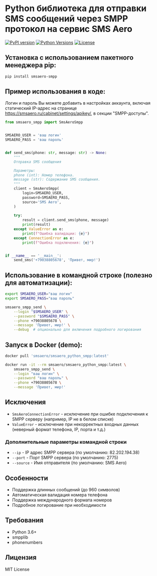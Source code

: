# Python библиотека для отправки SMS сообщений через SMPP протокол на сервис SMS Aero 

[![PyPI version](https://badge.fury.io/py/smsaero-smpp.svg)](https://badge.fury.io/py/smsaero-smpp)
[![Python Versions](https://img.shields.io/pypi/pyversions/smsaero-smpp.svg)](https://pypi.org/project/smsaero-smpp/)
[![License](https://img.shields.io/badge/license-MIT-blue.svg)](MIT-LICENSE)

## Установка с использованием пакетного менеджера pip:

```bash
pip install smsaero-smpp
```

## Пример использования в коде:

Логин и пароль Вы можете добавить в настройках аккаунта, включая статический IP-адрес
на странице https://smsaero.ru/cabinet/settings/apikey/, в секции "SMPP-доступы".

```python
from smsaero_smpp import SmsAeroSmpp


SMSAERO_USER = 'ваш логин'
SMSAERO_PASS = 'ваш пароль'


def send_sms(phone: str, message: str) -> None:
    """
    Отправка SMS сообщения

    Параметры:
    phone (int): Номер телефона.
    message (str): Содержание SMS сообщения.
    """
    client = SmsAeroSmpp(
        login=SMSAERO_USER,
        password=SMSAERO_PASS,
        source='SMS Aero',
    )
    
    try:
        result = client.send_sms(phone, message)
        print(result)
    except ValueError as e:
        print(f"Ошибка валидации: {e}")
    except ConnectionError as e:
        print(f"Ошибка подключения: {e}")


if __name__ == '__main__':
    send_sms('+79038805678', 'Привет, мир!')
```

## Использование в командной строке (полезно для автоматизации):

```bash
export SMSAERO_USER="ваш логин"
export SMSAERO_PASS="ваш пароль"

smsaero_smpp_send \
    --login "$SMSAERO_USER" \
    --password "$SMSAERO_PASS" \
    --phone +79038805678 \
    --message 'Привет, мир!' \
    --debug  # опционально для включения подробного логирования
```

## Запуск в Docker (demo):

```bash
docker pull 'smsaero/smsaero_python_smpp:latest'

docker run -it --rm smsaero/smsaero_python_smpp:latest \
    smsaero_smpp_send \
    --login "ваш логин" \
    --password "ваш пароль" \
    --phone +79038805678 \
    --message 'Привет, мир!'
```

## Исключения

* `SmsAeroConnectionError` - исключение при ошибке подключения к SMPP серверу (например, IP не в белом списке)
* `ValueError` - исключение при некорректных входных данных (неверный формат телефона, IP, порта и т.д.)

### Дополнительные параметры командной строки

- `--ip` - IP адрес SMPP сервера (по умолчанию: 82.202.194.38)
- `--port` - Порт SMPP сервера (по умолчанию: 2775)
- `--source` - Имя отправителя (по умолчанию: SMS Aero)

## Особенности

- Поддержка длинных сообщений (до 960 символов)
- Автоматическая валидация номера телефона
- Поддержка международного формата номеров
- Подробное логирование при необходимости

## Требования

- Python 3.6+
- smpplib
- phonenumbers

## Лицензия

MIT License
